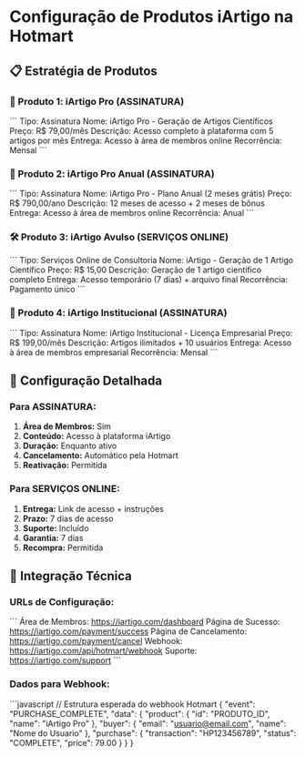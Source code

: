 # Configuração de Produtos iArtigo na Hotmart

## 📋 Estratégia de Produtos

### 🔄 Produto 1: iArtigo Pro (ASSINATURA)
\`\`\`
Tipo: Assinatura
Nome: iArtigo Pro - Geração de Artigos Científicos
Preço: R$ 79,00/mês
Descrição: Acesso completo à plataforma com 5 artigos por mês
Entrega: Acesso à área de membros online
Recorrência: Mensal
\`\`\`

### 🔄 Produto 2: iArtigo Pro Anual (ASSINATURA)
\`\`\`
Tipo: Assinatura
Nome: iArtigo Pro - Plano Anual (2 meses grátis)
Preço: R$ 790,00/ano
Descrição: 12 meses de acesso + 2 meses de bônus
Entrega: Acesso à área de membros online
Recorrência: Anual
\`\`\`

### 🛠️ Produto 3: iArtigo Avulso (SERVIÇOS ONLINE)
\`\`\`
Tipo: Serviços Online de Consultoria
Nome: iArtigo - Geração de 1 Artigo Científico
Preço: R$ 15,00
Descrição: Geração de 1 artigo científico completo
Entrega: Acesso temporário (7 dias) + arquivo final
Recorrência: Pagamento único
\`\`\`

### 🔄 Produto 4: iArtigo Institucional (ASSINATURA)
\`\`\`
Tipo: Assinatura
Nome: iArtigo Institucional - Licença Empresarial
Preço: R$ 199,00/mês
Descrição: Artigos ilimitados + 10 usuários
Entrega: Acesso à área de membros empresarial
Recorrência: Mensal
\`\`\`

## 🎨 Configuração Detalhada

### Para ASSINATURA:
1. **Área de Membros:** Sim
2. **Conteúdo:** Acesso à plataforma iArtigo
3. **Duração:** Enquanto ativo
4. **Cancelamento:** Automático pela Hotmart
5. **Reativação:** Permitida

### Para SERVIÇOS ONLINE:
1. **Entrega:** Link de acesso + instruções
2. **Prazo:** 7 dias de acesso
3. **Suporte:** Incluído
4. **Garantia:** 7 dias
5. **Recompra:** Permitida

## 🔗 Integração Técnica

### URLs de Configuração:
\`\`\`
Área de Membros: https://iartigo.com/dashboard
Página de Sucesso: https://iartigo.com/payment/success
Página de Cancelamento: https://iartigo.com/payment/cancel
Webhook: https://iartigo.com/api/hotmart/webhook
Suporte: https://iartigo.com/support
\`\`\`

### Dados para Webhook:
\`\`\`javascript
// Estrutura esperada do webhook Hotmart
{
  "event": "PURCHASE_COMPLETE",
  "data": {
    "product": {
      "id": "PRODUTO_ID",
      "name": "iArtigo Pro"
    },
    "buyer": {
      "email": "usuario@email.com",
      "name": "Nome do Usuario"
    },
    "purchase": {
      "transaction": "HP123456789",
      "status": "COMPLETE",
      "price": 79.00
    }
  }
}
